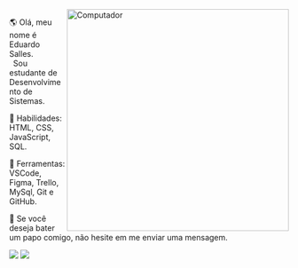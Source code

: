 <img src="https://raw.githubusercontent.com/MicaelliMedeiros/micaellimedeiros/master/image/computer-illustration.png" min-width="400px" max-width="400px" width="400px" align="right" alt="Computador">

<p align="left"> 
 🌎 Olá, meu nome é Eduardo Salles. <br>&ensp;Sou estudante de Desenvolvimento de Sistemas.
</p>

<p align="left"> 
 🦄 Habilidades: HTML, CSS, JavaScript, SQL.
</p>

<p align="left"> 
 💼 Ferramentas: VSCode, Figma, Trello, MySql, Git e GitHub.
</p>

<p align="left">
 💌 Se você deseja bater um papo comigo, não hesite em me enviar uma mensagem.
</p>
  
<p align="left">
 <a href="#" alt="Gmail">
 <img src="https://img.shields.io/badge/-Gmail-FF0000?style=flat-         square&labelColor=FF0000&logo=gmail&logoColor=white&link=https://https://mail.google.com/mail/u/0/"/></a>

<a href="https://www.linkedin.com/in/eduardo-salles-277a9771/" alt="Linkedin">
    <img src="https://img.shields.io/badge/LinkedIn-0077B5?style=for-the-badge&logo=linkedin&logoColor=white&link=https://www.linkedin.com/in/eduardo-salles-277a9771/"/></a>
</p> 
